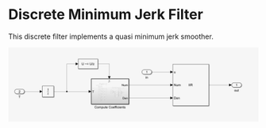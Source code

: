 Discrete Minimum Jerk Filter
============================

This discrete filter implements a quasi minimum jerk smoother.

![screenshot](./assets/screenshot.png)
